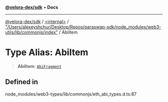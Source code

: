 [**@velora-dex/sdk**](../../../../README.md) • **Docs**

***

[@velora-dex/sdk](../../../../globals.md) / [\<internal\>](../../../README.md) / ["/Users/alexeyshchur/Desktop/Repos/paraswap-sdk/node\_modules/web3-utils/lib/commonjs/index"](../README.md) / AbiItem

# Type Alias: AbiItem

> **AbiItem**: [`AbiFragment`](../../../type-aliases/AbiFragment.md)

## Defined in

node\_modules/web3-types/lib/commonjs/eth\_abi\_types.d.ts:87
